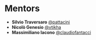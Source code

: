 # Mentors

- **Silvio Traversaro** [@pattacini](https://github.com/traversaro)
- **Nicolò Genesio** [@vtikha](https://github.com/Nicogene)
- **Massimiliano Iacono** [@claudiofantacci](https://github.com/iaxama)
